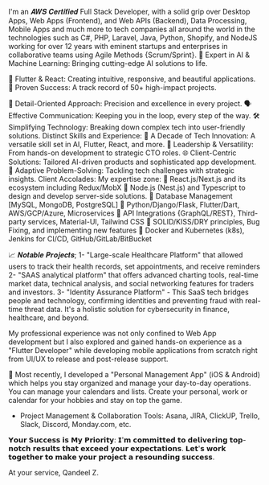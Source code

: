 I'm an 𝑨𝑾𝑺 𝑪𝒆𝒓𝒕𝒊𝒇𝒊𝒆𝒅 Full Stack Developer, with a solid grip over Desktop Apps, Web Apps (Frontend), and Web APIs (Backend), Data Processing, Mobile Apps and much more to tech companies all around the world in the technologies such as C#, PHP, Laravel, Java, Python, Shopify, and NodeJS working for over 12 years with eminent startups and enterprises in collaborative teams using Agile Methods {​​​​​Scrum/Sprint}​​​​​.
🧠 Expert in AI & Machine Learning: Bringing cutting-edge AI solutions to life.

📱 Flutter & React: Creating intuitive, responsive, and beautiful applications.
🌟 Proven Success: A track record of 50+ high-impact projects.

🎯 Detail-Oriented Approach: Precision and excellence in every project.
🗣️ Effective Communication: Keeping you in the loop, every step of the way.
🛠️ Simplifying Technology: Breaking down complex tech into user-friendly solutions.
Distinct Skills and Experience:
💼 A Decade of Tech Innovation: A versatile skill set in AI, Flutter, React, and more.
🚀 Leadership & Versatility: From hands-on development to strategic CTO roles.
🌐 Client-Centric Solutions: Tailored AI-driven products and sophisticated app development.
🧩 Adaptive Problem-Solving: Tackling tech challenges with strategic insights.
Client Accolades:
My expertise zone:
🚀 React.js/Next.js and its ecosystem including Redux/MobX
🚀 Node.js (Nest.js) and Typescript to design and develop server-side solutions.
🚀 Database Management [MySQL, MongoDB, PostgreSQL]
🚀 Python/Django/Flask, Flutter/Dart, AWS/GCP/Azure, Microservices
🚀 API Integrations {​​​​​GraphQL/REST}​​​​​, Third-party services, Material-UI, Tailwind CSS
🚀 SOLID/KISS/DRY principles, Bug Fixing, and implementing new features
🚀 Docker and Kubernetes (k8s), Jenkins for CI/CD, GitHub/GitLab/BitBucket

📈 𝑵𝒐𝒕𝒂𝒃𝒍𝒆 𝑷𝒓𝒐𝒋𝒆𝒄𝒕𝒔;
1- "Large-scale Healthcare Platform" that allowed users to track their health records, set appointments, and receive reminders
2- "SAAS analytical platform" that offers advanced charting tools, real-time market data, technical analysis, and social networking features for traders and investors.
3- "Identity Assurance Platform" - This SaaS tech bridges people and technology, confirming identities and preventing fraud with real-time threat data. It's a holistic solution for cybersecurity in finance, healthcare, and beyond.

My professional experience was not only confined to Web App development but I also explored and gained hands-on experience as a "Flutter Developer" while developing mobile applications from scratch right from UI/UX to release and post-release support.

🎯 Most recently, I developed a "Personal Management App" (iOS & Android) which helps you stay organized and manage your day-to-day operations. You can manage your calendars and lists. Create your personal, work or calendar for your hobbies and stay on top the game.

* Project Management & Collaboration Tools: Asana, JIRA, ClickUP, Trello, Slack, Discord, Monday.com, etc.

𝗬𝗼𝘂𝗿 𝗦𝘂𝗰𝗰𝗲𝘀𝘀 𝗶𝘀 𝗠𝘆 𝗣𝗿𝗶𝗼𝗿𝗶𝘁𝘆: 𝗜'𝗺 𝗰𝗼𝗺𝗺𝗶𝘁𝘁𝗲𝗱 𝘁𝗼 𝗱𝗲𝗹𝗶𝘃𝗲𝗿𝗶𝗻𝗴 𝘁𝗼𝗽-𝗻𝗼𝘁𝗰𝗵 𝗿𝗲𝘀𝘂𝗹𝘁𝘀 𝘁𝗵𝗮𝘁 𝗲𝘅𝗰𝗲𝗲𝗱 𝘆𝗼𝘂𝗿 𝗲𝘅𝗽𝗲𝗰𝘁𝗮𝘁𝗶𝗼𝗻𝘀. 𝗟𝗲𝘁'𝘀 𝘄𝗼𝗿𝗸 𝘁𝗼𝗴𝗲𝘁𝗵𝗲𝗿 𝘁𝗼 𝗺𝗮𝗸𝗲 𝘆𝗼𝘂𝗿 𝗽𝗿𝗼𝗷𝗲𝗰𝘁 𝗮 𝗿𝗲𝘀𝗼𝘂𝗻𝗱𝗶𝗻𝗴 𝘀𝘂𝗰𝗰𝗲𝘀𝘀.

At your service,
Qandeel Z.
